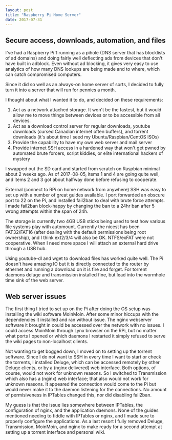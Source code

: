 ```yaml
---
layout: post
title: "Raspberry Pi Home Server"
date: 2017-07-31
---
```


## Secure access, downloads, automation, and files
I've had a Raspberry Pi 1 running as a pihole (DNS server that has blocklists of ad domains) and doing fairly well deflecting ads from devices that don't have built in adblock. Even without ad blocking, it gives very easy to use analytics of how many DNS lookups are being made and to where, which can catch compromised computers.

Since it did so well as an always-on home server of sorts, I decided to fully turn it into a server that will run for pennies a month.

I thought about what I wanted it to do, and decided on these requirements:
1. Act as a network attached storage. It won't be the fastest, but it would allow me to move things between devices or to be accessible from all devices. 
2. Act as a download control server for regular downloads, youtube downloads (cursed Canadian internet often buffers), and torrent downloads (it's about time I seed my Ubuntu/Raspbian/CentOS ISOs)
3. Provide the capability to have my own web server and mail server
4. Provide internet SSH access in a hardened way that won't get pwned by automated brute forcers, script kiddies, or elite international hackers of mystery

I swapped out the SD card and started from scratch on Raspbian minimal about 2 weeks ago. As of 2017-08-05, items 1 and 4 are going quite well, and items 2 and 3 got about halfway done before refusing to cooperate.

External (connect to RPi on home network from anywhere) SSH was easy to set up with a number of great guides available. I port forwarded an obscure port to 22 on the Pi, and installed fail2ban to deal with brute force attempts. I made fail2ban block-happy by changing the ban to a 24hr ban after 5 wrong attempts within the span of 24h.

The storage is currently two 4GB USB sticks being used to test how various file systems play with automount. Currently the nicest has been FAT32/FAT16 (after dealing with the default permissions being root ownership), and I think ext2/3/4 will also be OK. NTFS/exFAT were not cooperative. When I need more space I will attach an external hard drive through a USB hub.

Using youtube-dl and wget to download files has worked quite well. The Pi doesn't have amazing IO but it is directly connected to the router by ethernet and running a download on it is fire and forget. For torrent daemons deluge and transmission installed fine, but lead into the wormhole time sink of the web server.

## Web server issues
The first thing I tried to set up on the Pi after doing the OS setup was installing the wiki software MoinMoin. After some minor hiccups with the dependencies it installed and ran without issue. The nginx webserver software it brought in could be accessed over the network with no issues. I could access MoinMoin through Lynx browser on the RPi, but no matter what ports I opened or which daemons I restarted it simply refused to serve the wiki pages to non-localhost clients.

Not wanting to get bogged down, I moved on to setting up the torrent software. Since I do not want to SSH in every time I want to start or check the torrents, I installed Deluge, which can be accessed remotely by other Deluge clients, or by a (nginx delivered) web interface. Both options, of course, would not work for unknown reasons. So I switched to Transmission which also has a (nginx) web interface; that also would not work for unknown reasons. It appeared the connection would come to the Pi but would never make it to the daemon listening for the connections. No amount of permisiveness in IPTables changed this, nor did disabling fail2ban.

My guess is that the issue lies somewhere between IPTables, the configuration of nginx, and the application daemons. None of the guides mentioned needing to fiddle with IPTables or nginx, and I made sure to properly configure the applications. As a last resort I fully removed Deluge, Transmission, MoinMoin, and nginx to make ready for a second attempt at setting up a torrent interface and personal wiki.

